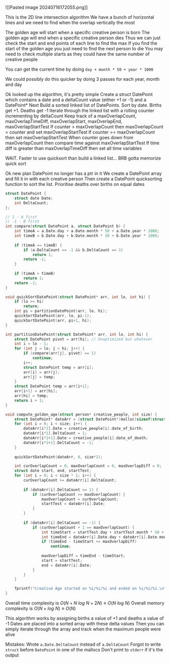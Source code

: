 
![[Pasted image 20240716172055.png]]

This is the 2D line intersection algorithm 
We have a bunch of horizontal lines and we need to find when the overlap vertically the most

The golden age will start when a specific creative person is born
The golden age will end when a specific creative person dies
Thus we can just check the start and end points of each line to find the max 
If you find the start of the golden age you just need to find the next person to die
You may need to check multiple starts as they could have the same number of creative people 

You can get the current time by doing `day + month * 50 + year * 1000` 

We could possibly do this quicker by doing 3 passes for each year, month and day

Ok looked up the algorithm, it's pretty simple
Create a struct DatePoint which contains a date and a deltaCount value (either +1 or -1) and a DatePoint* Next
Build a sorted linked list of DatePoints. Sort by date. Births get +1. Deaths get -1
Iterate through the linked list with a rolling counter incrementing by deltaCount
Keep track of a maxOverlapCount, maxOverlapTimeDiff, maxOverlapStart, maxOverlapEnd, maxOverlapStartTest
If counter > maxOverlapCount then maxOverlapCount = counter and set maxOverlapStartTest
If counter == maxOverlapCount then set maxOverlapStartTest
When counter goes down from maxOverlapCount then compare time against maxOverlapStartTest
	If time diff is greater than maxOverlapTimeDiff then set all time variables 

WAIT. Faster to use quicksort than build a linked list... BRB gotta memorize quick sort 

Ok new plan
DatePoint no longer has a ptr in it
We create a DatePoint array and fill it in with each creative person
Then create a DatePoint quicksorting function to sort the list. Prioritise deaths over births on equal dates 

```c
struct DatePoint {
	struct date Date;
	int DeltaCount;
};

// 1 - A first
// -1 - B first
int compare(struct DatePoint a, struct DatePoint b) {
	int timeA = a.Date.day + a.Date.month * 50 + a.Date.year * 1000;
	int timeB = b.Date.day + b.Date.month * 50 + b.Date.year * 1000;
	
	if (timeA == timeB) {
		if (a.DeltaCount == -1 && b.DeltaCount == 1)
			return 1;
		return -1;
	}
	
	if (timeA > timeB)
		return 1;
	return -1;
}

void quickSortDatePoint(struct DatePoint* arr, int lo, int hi) {
	if (lo >= hi)
		return;
	int pi = partitionDatePoint(arr, lo, hi);
	quickSortDatePoint(arr, lo, pi-1);
	quickSortDatePoint(arr, pi+1, hi);
}

int partitionDatePoint(struct DatePoint* arr, int lo, int hi) {
	struct DatePoint pivot = arr[hi]; // Unoptimized but whatever 
	int i = lo - 1;
	for (int j = lo; j < hi; j++) {
		if (compare(arr[j], pivot) == 1)
			continue;
		i++;
		struct DatePoint temp = arr[i];
		arr[i] = arr[j];
		arr[j] = temp;
	}
	struct DatePoint temp = arr[i+1];
	arr[i+1] = arr[hi];
	arr[hi] = temp;
	return i + 1;
}

void compute_golden_age(struct person* creative_people, int size) {
	struct DatePoint* dateArr = (struct DatePoint*)malloc(sizeof(struct DatePoint) * size * 2);
	for (int i = 0; i < size; i++) {
		dateArr[i*2].Date = creative_people[i].date_of_birth;
		dateArr[i*2].DeltaCount = 1;
		dateArr[i*2+1].Date = creative_people[i].date_of_death;
		dateArr[i*2+1].DeltaCount = -1;
	}
	
	quickSortDatePoint(dateArr, 0, size*2);

	int curOverlapCount = 0, maxOverlapCount = 0, maxOverlapDiff = 0;
	struct date start, end, startTest;
	for (int i = 0; i < size * 2; i++) {
		curOverlapCount += dateArr[i].DeltaCount;
		
		if (dateArr[i].DeltaCount == 1) {
			if (curOverlapCount >= maxOverlapCount) {
				maxOverlapCount = curOverlapCount;
				startTest = dateArr[i].Date;
			}
		}
		
		if (dateArr[i].DeltaCount == -1) {
			if (curOverlapCount + 1 == maxOverlapCount) {
				int timeStart = startTest.day + startTest.month * 50 + startTest.year * 1000;
				int timeEnd = dateArr[i].Date.day + dateArr[i].Date.month * 50 + dateArr[i].Date.year * 1000;
				if (timeEnd - timeStart <= maxOverlapDiff)
					continue;
				
				maxOverlapDiff = timeEnd - timeStart;
				start = startTest;
				end = dateArr[i].Date;
			}
		}		
	}

	fprintf("Creative Age started on %i/%i/%i and ended on %i/%i/%i.\n", start.day, start.month, start.year, end.day, end.month, end.year);
}
```

Overall time complexity is $O(N + N \ log \ N + 2N) \equiv O(N \ log \ N)$ 
Overall memory complexity is $O(N + log \ N) \equiv O(N)$ 

This algorithm works by assigning births a value of +1 and deaths a value of -1
Dates are placed into a sorted array with these delta values
Then you can simply iterate through the array and track when the maximum people were alive

Mistakes:
	Wrote `a.Date.DeltaCount` instead of `a.DeltaCount` 
	Forgot to write `struct` before `DatePoint` in one of the mallocs 
	Don't print to `stderr` if it's the output